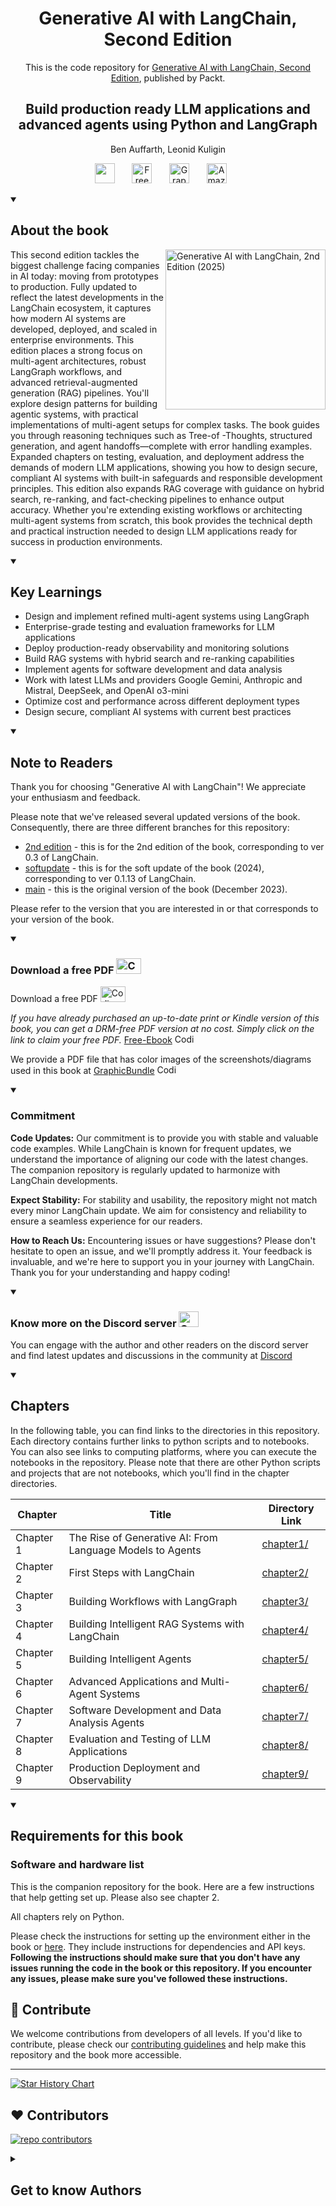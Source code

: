 <h1 align="center">
Generative AI with LangChain, Second Edition</h1>
<p align="center">This is the code repository for <a href ="https://www.packtpub.com/en-us/product/generative-ai-with-langchain-second-edition/9781837022014"> Generative AI with LangChain, Second Edition</a>, published by Packt.
</p>

<h2 align="center">
Build production ready LLM applications and advanced agents using Python and LangGraph 
</h2>
<p align="center">
Ben Auffarth, Leonid Kuligin</p>

<p align="center">
   <a href="https://discord.gg/YQbX5rsc74" alt="Discord" title="Learn more on the Discord server"><img width="32px" src="https://cliply.co/wp-content/uploads/2021/08/372108630_DISCORD_LOGO_400.gif"/></a>
  &#8287;&#8287;&#8287;&#8287;&#8287;
  <a href="https://packt.link/free-ebook/9781837022014"><img width="32px" alt="Free PDF" title="Free PDF" src="https://cdn-icons-png.flaticon.com/512/4726/4726010.png"/></a>
 &#8287;&#8287;&#8287;&#8287;&#8287;
  <a href="https://packt.link/gbp/9781837022014"><img width="32px" alt="Graphic Bundle" title="Graphic Bundle" src="https://cdn-icons-png.flaticon.com/512/2659/2659360.png"/></a>
  &#8287;&#8287;&#8287;&#8287;&#8287;
   <a href="https://amzn.to/4muAqBT"><img width="32px" alt="Amazon" title="Get your copy" src="https://cdn-icons-png.flaticon.com/512/15466/15466027.png"/></a>
  &#8287;&#8287;&#8287;&#8287;&#8287;
</p>
<details open> 
  <summary><h2>About the book</summary>
<a href="https://www.packtpub.com/en-us/product/generative-ai-with-langchain-9781837022014">
<img src="https://content.packt.com/B32363/cover_image_small.jpg" alt="Generative AI with LangChain, 2nd Edition (2025)" height="256px" align="right">
</a>

This second edition tackles the biggest challenge facing companies in AI today: moving from prototypes to production. Fully updated to reflect the latest developments in the LangChain ecosystem, it captures how modern AI systems are developed, deployed, and scaled in enterprise environments. This edition places a strong focus on multi-agent architectures, robust LangGraph workflows, and advanced retrieval-augmented generation (RAG) pipelines.
You'll explore design patterns for building agentic systems, with practical implementations of multi-agent setups for complex tasks. The book guides you through reasoning techniques such as Tree-of -Thoughts, structured generation, and agent handoffs—complete with error handling examples. Expanded chapters on testing, evaluation, and deployment address the demands of modern LLM applications, showing you how to design secure, compliant AI systems with built-in safeguards and responsible development principles. This edition also expands RAG coverage with guidance on hybrid search, re-ranking, and fact-checking pipelines to enhance output accuracy.
Whether you're extending existing workflows or architecting multi-agent systems from scratch, this book provides the technical depth and practical instruction needed to design LLM applications ready for success in production environments.
</details>
<details open> 
  <summary><h2>Key Learnings</summary>

<ul>
<li>Design and implement refined multi-agent systems using LangGraph</li>
<li>Enterprise-grade testing and evaluation frameworks for LLM applications</li>
<li>Deploy production-ready observability and monitoring solutions</li>
<li>Build RAG systems with hybrid search and re-ranking capabilities</li>
<li>Implement agents for software development and data analysis</li>
<li>Work with latest LLMs and providers Google Gemini, Anthropic and Mistral, DeepSeek, and OpenAI o3-mini</li>
<li>Optimize cost and performance across different deployment types</li>
<li>Design secure, compliant AI systems with current best practices</li>
</ul>

  </details>
  <details open>
<summary><h2>Note to Readers</summary>

Thank you for choosing "Generative AI with LangChain"! We appreciate your enthusiasm and feedback.

Please note that we've released several updated versions of the book. Consequently, there are three different branches for this repository: 
* [2nd edition](https://github.com/benman1/generative_ai_with_langchain/tree/second_edition) - this is for the 2nd edition of the book, corresponding to ver 0.3 of LangChain.
* [softupdate](https://github.com/benman1/generative_ai_with_langchain/tree/softupdate) - this is for the soft update of the book (2024), corresponding to ver 0.1.13 of LangChain.
* [main](https://github.com/benman1/generative_ai_with_langchain/tree/main) - this is the original version of the book (December 2023).

Please refer to the version that you are interested in or that corresponds to your version of the book.
</details>

<details open>
<summary><h3>Download a free PDF <img alt="Coding" height="25" width="40" src="https://emergency.com.au/wp-content/uploads/2021/03/free.gif"></summary>
Download a free PDF <img alt="Coding" height="25" width="40" src="https://emergency.com.au/wp-content/uploads/2021/03/free.gif">

_If you have already purchased an up-to-date print or Kindle version of this book, you can get a DRM-free PDF version at no cost. Simply click on the link to claim your free PDF._
[Free-Ebook](https://packt.link/free-ebook/9781837022014) <img alt="Coding" height="15" width="35"  src="https://media.tenor.com/ex_HDD_k5P8AAAAi/habbo-habbohotel.gif">

We  provide a PDF file that has color images of the screenshots/diagrams used in this book at [GraphicBundle](https://packt.link/gbp/9781837022014) <img alt="Coding" height="15" width="35"  src="https://media.tenor.com/ex_HDD_k5P8AAAAi/habbo-habbohotel.gif">
</details>

<details open>
<summary><h3>Commitment</summary>

<b>Code Updates:</b> Our commitment is to provide you with stable and valuable code examples. While LangChain is known for frequent updates, we understand the importance of aligning our code with the latest changes. The companion repository is regularly updated to harmonize with LangChain developments.

<b>Expect Stability:</b> For stability and usability, the repository might not match every minor LangChain update. We aim for consistency and reliability to ensure a seamless experience for our readers. 

<b>How to Reach Us:</b> Encountering issues or have suggestions? Please don't hesitate to open an issue, and we'll promptly address it. Your feedback is invaluable, and we're here to support you in your journey with LangChain.
Thank you for your understanding and happy coding!
</details>

<details open> 
   <summary><h3>Know more on the Discord server <img alt="Coding" height="25" width="32"  src="https://cliply.co/wp-content/uploads/2021/08/372108630_DISCORD_LOGO_400.gif"></summary>

You can engage with the author and other readers on the discord server and find latest updates and discussions in the community at [Discord](https://discord.gg/YQbX5rsc74)
</details>

<details open> 
  <summary><h2>Chapters</summary>

In the following table, you can find links to the directories in this repository. Each directory contains further links to python scripts and to notebooks. You can also see links to computing platforms, where you can execute the notebooks in the repository. Please note that there are other Python scripts and projects that are not notebooks, which you'll find in the chapter directories.

| Chapter | Title | Directory Link |
|---------|-------|----------------|
| Chapter 1 | The Rise of Generative AI: From Language Models to Agents | [chapter1/](./chapter1) |
| Chapter 2 | First Steps with LangChain | [chapter2/](./chapter2) |
| Chapter 3 | Building Workflows with LangGraph | [chapter3/](./chapter3) |
| Chapter 4 | Building Intelligent RAG Systems with LangChain | [chapter4/](./chapter4) |
| Chapter 5 | Building Intelligent Agents | [chapter5/](./chapter5) |
| Chapter 6 | Advanced Applications and Multi-Agent Systems | [chapter6/](./chapter6) |
| Chapter 7 | Software Development and Data Analysis Agents | [chapter7/](./chapter7) |
| Chapter 8 | Evaluation and Testing of LLM Applications | [chapter8/](./chapter8) |
| Chapter 9 | Production Deployment and Observability | [chapter9/](./chapter9) |

</details>


<details open> 
  <summary><h2>Requirements for this book</summary>
  
### Software and hardware list
This is the companion repository for the book. Here are a few instructions that help getting set up. Please also see chapter 2. 

All chapters rely on Python. 

Please check the instructions for setting up the environment either in the book or [here](./SETUP.md). They include instructions for dependencies and API keys. **Following the instructions should make sure that you don't have any issues running the code in the book or this repository. If you encounter any issues, please make sure you've followed these instructions.**


## 👋 Contribute

We welcome contributions from developers of all levels. If you'd like to contribute, please check our [contributing guidelines](./CONTRIBUTING.md) and help make this repository and the book more accessible.

---
[![Star History Chart](https://api.star-history.com/svg?repos=benman1/generative_ai_with_langchain&type=Timeline)](https://star-history.com/#benman1/generative_ai_with_langchain&Date)


## ❤️ Contributors

[![repo contributors](https://contrib.rocks/image?repo=benman1/generative_ai_with_langchain)](https://github.com/benman1/generative_ai_with_langchain/graphs/contributors)


<details> 
  <summary><h2>Get to know Authors</h2></summary>

_Ben Auffarth_ Ben Auffarth is a full-stack data scientist with more than 15 years of work experience. With a background and Ph.D. in computational and cognitive neuroscience, he has designed and conducted wet lab experiments on cell cultures, analyzed experiments with terabytes of data, run brain models on IBM supercomputers with up to 64k cores, built production systems processing hundreds and thousands of transactions per day, and trained language models on a large corpus of text documents. He co-founded and is the former president of Data Science Speakers, London.

_Leonid Kuligin_ Leonid Kuligin is a staff AI engineer at Google Cloud, working on generative AI and classical machine learning solutions (such as demand forecasting or optimization problems). Leonid is one of the key maintainers of Google Cloud integrations on LangChain, and a visiting lecturer at CDTM (TUM and LMU). Prior to Google, Leonid gained more than 20 years of experience in building B2C and B2B applications based on complex machine learning and data processing solutions such as search, maps, and investment management in German, Russian, and US technological, financial, and retail companies.



</details>
